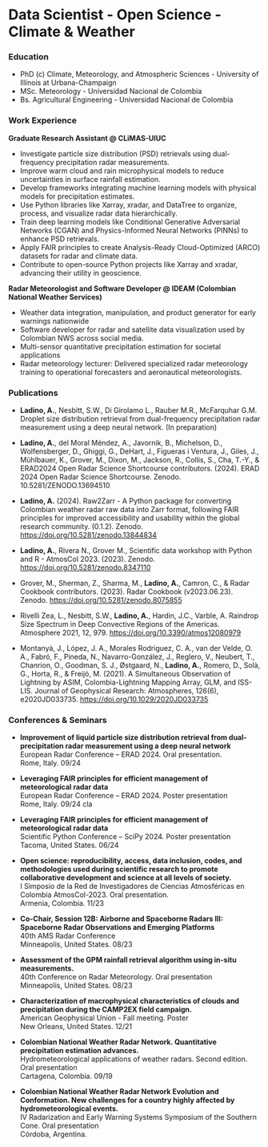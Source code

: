 # Data Scientist - Open Science - Climate & Weather

### Education

- PhD (c) Climate, Meteorology, and Atmospheric Sciences  - University of Illinois at Urbana-Champaign
- MSc. Meteorology - Universidad Nacional de Colombia
- Bs. Agricultural Engineering - Universidad Nacional de Colombia


### Work Experience

**Graduate Research Assistant @ CLiMAS-UIUC**
  - Investigate particle size distribution (PSD) retrievals using dual-frequency precipitation radar measurements.
  - Improve warm cloud and rain microphysical models to reduce uncertainties in surface rainfall estimation.
  - Develop frameworks integrating machine learning models with physical models for precipitation estimates.
  - Use Python libraries like Xarray, xradar, and DataTree to organize, process, and visualize radar data hierarchically.
  - Train deep learning models like Conditional Generative Adversarial Networks (CGAN) and Physics-Informed Neural Networks (PINNs) to enhance PSD retrievals.
  - Apply FAIR principles to create Analysis-Ready Cloud-Optimized (ARCO) datasets for radar and climate data.
  - Contribute to open-source Python projects like Xarray and xradar, advancing their utility in geoscience.


**Radar Meteorologist and Software Developer @ IDEAM (Colombian National Weather Services)**
 - Weather data integration, manipulation, and product generator for early warnings nationwide 
 - Software developer for radar and satellite data visualization used by Colombian NWS across social media.
 - Multi-sensor quantitative precipitation estimation for societal applications 
 - Radar meteorology lecturer: Delivered specialized radar meteorology training to operational forecasters and aeronautical meteorologists. 

### Publications

 - **Ladino, A.**, Nesbitt, S.W., Di Girolamo L., Rauber M.R., McFarquhar G.M. Droplet size distribution retrieval from dual-frequency precipitation radar measurement using a deep neural network. (In preparation) 

 

 - **Ladino, A.**, del Moral Méndez, A., Javornik, B., Michelson, D., Wolfensberger, D., Ghiggi, G., DeHart, J., Figueras i Ventura, J., Giles, J., Mühlbauer, K., Grover, M., Dixon, M., Jackson, R., Collis, S., Cha, T.-Y., & ERAD2024 Open Radar Science Shortcourse contributors. (2024). ERAD 2024 Open Radar Science Shortcourse. Zenodo. 10.5281/ZENODO.13694510 

 

 - **Ladino, A.** (2024). Raw2Zarr - A Python package for converting Colombian weather radar raw data into Zarr format, following FAIR principles for improved accessibility and usability within the global research community. (0.1.2). Zenodo. https://doi.org/10.5281/zenodo.13844834  

 

 - **Ladino, A.**, Rivera N., Grover M., Scientific data workshop with Python and R - AtmosCol 2023. (2023). Zenodo. https://doi.org/10.5281/zenodo.8347110 

 

 - Grover, M., Sherman, Z., Sharma, M., **Ladino, A.**, Camron, C., & Radar Cookbook contributors. (2023). Radar Cookbook (v2023.06.23). Zenodo. https://doi.org/10.5281/zenodo.8075855 

 

 - Rivelli Zea, L., Nesbitt, S.W., **Ladino, A.**, Hardin, J.C., Varble, A. Raindrop Size Spectrum in Deep Convective Regions of the Americas. Atmosphere 2021, 12, 979. https://doi.org/10.3390/atmos12080979 

 

 - Montanyà, J., López, J. A., Morales Rodriguez, C. A., van der Velde, O. A., Fabró, F., Pineda, N., Navarro-González, J., Reglero, V., Neubert, T., Chanrion, O., Goodman, S. J., Østgaard, N., **Ladino, A.**, Romero, D., Solà, G., Horta, R., & Freijó, M. (2021). A Simultaneous Observation of Lightning by ASIM, Colombia-Lightning Mapping Array, GLM, and ISS-LIS. Journal of Geophysical Research: Atmospheres, 126(6), e2020JD033735. https://doi.org/10.1029/2020JD033735 

### Conferences & Seminars

 - **Improvement of liquid particle size distribution retrieval from dual-precipitation radar measurement using a deep neural network**  
  European Radar Conference – ERAD 2024. Oral presentation.  
  Rome, Italy. 09/24

 - **Leveraging FAIR principles for efficient management of meteorological radar data**  
  European Radar Conference – ERAD 2024. Poster presentation  
  Rome, Italy.  09/24
cla
- **Leveraging FAIR principles for efficient management of meteorological radar data**  
  Scientific Python Conference – SciPy 2024. Poster presentation  
  Tacoma, United States. 06/24

- **Open science: reproducibility, access, data inclusion, codes, and methodologies used during scientific research to promote collaborative development and science at all levels of society.**  
  I Simposio de la Red de Investigadores de Ciencias Atmosféricas en Colombia AtmosCol-2023. Oral presentation.  
  Armenia, Colombia.  11/23

- **Co-Chair, Session 12B: Airborne and Spaceborne Radars III: Spaceborne Radar Observations and Emerging Platforms**  
  40th AMS Radar Conference  
  Minneapolis, United States. 08/23

- **Assessment of the GPM rainfall retrieval algorithm using in-situ measurements.**  
  40th Conference on Radar Meteorology. Oral presentation  
  Minneapolis, United States. 08/23

- **Characterization of macrophysical characteristics of clouds and precipitation during the CAMP2EX field campaign.**  
  American Geophysical Union - Fall meeting. Poster  
  New Orleans, United States. 12/21

- **Colombian National Weather Radar Network. Quantitative precipitation estimation advances.**  
  Hydrometeorological applications of weather radars. Second edition. Oral presentation  
  Cartagena, Colombia.  09/19

- **Colombian National Weather Radar Network Evolution and Conformation. New challenges for a country highly affected by hydrometeorological events.**  
  IV Radarization and Early Warning Systems Symposium of the Southern Cone. Oral presentation  
  Córdoba, Argentina.  





